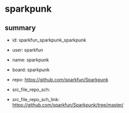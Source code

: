 # sparkpunk
 
## summary 
* id: sparkfun_sparkpunk_sparkpunk
* user: sparkfun
* name: sparkpunk
* board: sparkpunk
* repo: https://github.com/sparkfun/Sparkpunk



* src_file_repo_sch: 
* src_file_repo_sch_link: https://github.com/sparkfun/Sparkpunk/tree/master/






